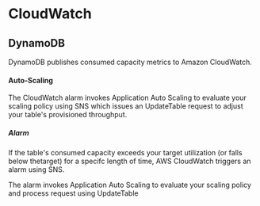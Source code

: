 # CloudWatch


## DynamoDB

DynamoDB publishes consumed capacity metrics to Amazon CloudWatch.

#### Auto-Scaling

The CloudWatch alarm invokes Application Auto Scaling to evaluate your scaling policy using SNS which issues an UpdateTable request to adjust your table's provisioned throughput.

##### Alarm
If the table's consumed capacity exceeds your target utilization (or falls below thetarget) for a specifc length of time, AWS CloudWatch triggers an alarm using SNS.

The alarm invokes Application Auto Scaling to evaluate your scaling policy and process
request using UpdateTable